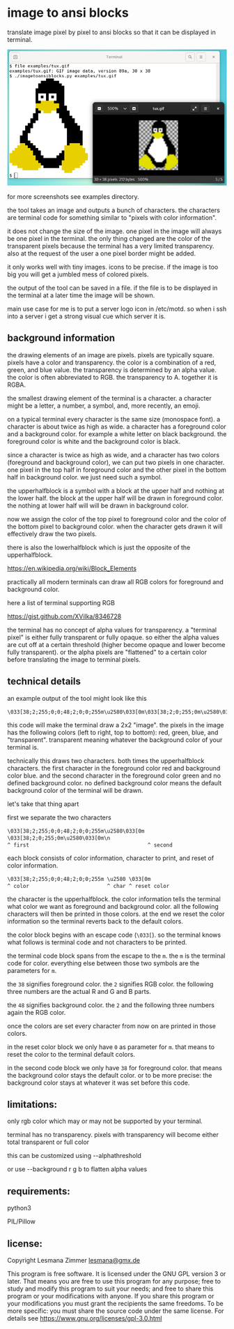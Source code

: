 image to ansi blocks
====================

translate image pixel by pixel to ansi blocks
so that it can be displayed in terminal.

![screenshot](examples/tux-demo.png)

for more screenshots see examples directory.

the tool takes an image and outputs a bunch of characters.
the characters are terminal code for something similar to
"pixels with color information".

it does not change the size of the image.
one pixel in the image will always be one pixel in the terminal.
the only thing changed are the color of the transparent pixels
because the terminal has a very limited transparency.
also at the request of the user a one pixel border might be added.

it only works well with tiny images. icons to be precise.
if the image is too big you will get a jumbled mess of colored pixels.

the output of the tool can be saved in a file.
if the file is to be displayed in the terminal at a later time
the image will be shown.

main use case for me is to put a server logo icon in /etc/motd.
so when i ssh into a server i get a strong visual cue which server it is.

background information
----------------------

the drawing elements of an image are pixels.
pixels are typically square.
pixels have a color and transparency.
the color is a combination of a red, green, and blue value.
the transparency is determined by an alpha value.
the color is often abbreviated to RGB.
the transparency to A.
together it is RGBA.

the smallest drawing element of the terminal is a character.
a character might be a letter, a number, a symbol,
and, more recently, an emoji.

on a typical terminal every character is the same size (monospace font).
a character is about twice as high as wide.
a character has a foreground color and a background color.
for example a white letter on black background.
the foreground color is white and the background color is black.

since a character is twice as high as wide,
and a character has two colors (foreground and background color),
we can put two pixels in one character.
one pixel in the top half in foreground color
and the other pixel in the bottom half in background color.
we just need such a symbol.

the upperhalfblock is a symbol
with a block at the upper half and nothing at the lower half.
the block at the upper half will be drawn in foreground color.
the nothing at lower half will will be drawn in background color.

now we assign the color of the top pixel to foreground color
and the color of the bottom pixel to background color.
when the character gets drawn it will effectively draw the two pixels.

there is also the lowerhalfblock which is just
the opposite of the upperhalfblock.

https://en.wikipedia.org/wiki/Block_Elements

practically all modern terminals can draw all RGB colors
for foreground and background color.

here a list of terminal supporting RGB

https://gist.github.com/XVilka/8346728

the terminal has no concept of alpha values for transparency.
a "terminal pixel" is either fully transparent or fully opaque.
so either the alpha values are cut off at a certain threshold
(higher become opaque and lower become fully transparent).
or the alpha pixels are "flattened" to a certain color
before translating the image to terminal pixels.

technical details
-----------------

an example output of the tool might look like this

```
\033[38;2;255;0;0;48;2;0;0;255m\u2580\033[0m\033[38;2;0;255;0m\u2580\033[0m\n
```

this code will make the terminal draw a 2x2 "image".
the pixels in the image has the following colors (left to right, top to bottom):
red, green, blue, and "transparent".
transparent meaning whatever the background color of your terminal is.

technically this draws two characters.
both times the upperhalfblock characters.
the first character in the foreground color red and background color blue.
and the second character in the foreground color green
and no defined background color.
no defined background color means
the default background color of the terminal will be drawn.

let's take that thing apart

first we separate the two characters

```
\033[38;2;255;0;0;48;2;0;0;255m\u2580\033[0m \033[38;2;0;255;0m\u2580\033[0m\n
^ first                                      ^ second
```

each block consists of color information,
character to print,
and reset of color information.

```
\033[38;2;255;0;0;48;2;0;0;255m \u2580 \033[0m
^ color                         ^ char ^ reset color
```

the character is the upperhalfblock.
the color information tells the terminal what color we want
as foreground and background color.
all the following characters will then be printed in those colors.
at the end we reset the color information
so the terminal reverts back to the default colors.

the color block begins with an escape code (`\033[`).
so the terminal knows what follows is terminal code
and not characters to be printed.

the terminal code block spans from the escape to the `m`.
the `m` is the terminal code for color.
everything else between those two symbols are the parameters for `m`.

the `38` signifies foreground color.
the `2` signifies RGB color.
the following three numbers are the actual R and G and B parts.

the `48` signifies background color.
the `2` and the following three numbers again the RGB color.

once the colors are set
every character from now on are printed in those colors.

in the reset color block we only have `0` as parameter for `m`.
that means to reset the color to the terminal default colors.

in the second code block we only have `38` for foreground color.
that means the background color stays the default color.
or to be more precise: the background color stays
at whatever it was set before this code.

limitations:
------------

only rgb color which may or may not be supported by your terminal.

terminal has no transparency.
pixels with transparency will become either total transparent or full color

this can be customized using --alphathreshold

or use --background r g b to flatten alpha values

requirements:
-------------

python3

PIL/Pillow

license:
--------

Copyright Lesmana Zimmer lesmana@gmx.de

This program is free software.
It is licensed under the GNU GPL version 3 or later.
That means you are free to use this program for any purpose;
free to study and modify this program to suit your needs;
and free to share this program or your modifications with anyone.
If you share this program or your modifications
you must grant the recipients the same freedoms.
To be more specific: you must share the source code under the same license.
For details see https://www.gnu.org/licenses/gpl-3.0.html
